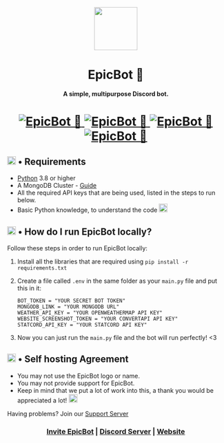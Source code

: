 <h2 align="center">
  <img src="https://cdn.discordapp.com/attachments/749996055369875459/808166922415636550/logo.png" height='100px' width='100px'>
</h2>

<h1 align="center">EpicBot 🏅</h1>
<h4 align="center">A simple, multipurpose Discord bot.</h4>

<h1 align="center">
  <a href="https://top.gg/bot/751100444188737617">
      <img src="https://top.gg/api/widget/status/751100444188737617.svg" alt="EpicBot 🏅" />
  </a>
  <a href="https://top.gg/bot/751100444188737617">
      <img src="https://top.gg/api/widget/servers/751100444188737617.svg" alt="EpicBot 🏅" />
  </a>
  <a href="https://top.gg/bot/751100444188737617">
      <img src="https://top.gg/api/widget/upvotes/751100444188737617.svg" alt="EpicBot 🏅" />
  </a>
  <a href="https://top.gg/bot/751100444188737617">
      <img src="https://top.gg/api/widget/owner/751100444188737617.svg" alt="EpicBot 🏅" />
  </a>
</h1>

<h2><img src="https://cdn.discordapp.com/emojis/772563729237803049.gif?v=1" height="20px"> • Requirements</h2>

<ul>
    <li><a href="https://www.python.org/downloads/">Python</a> 3.8 or higher</li>
    <li>A MongoDB Cluster - <a href="https://docs.atlas.mongodb.com/tutorial/deploy-free-tier-cluster/">Guide</a></li>
    <li>All the required API keys that are being used, listed in the steps to run below.</li>
    <li>Basic Python knowledge, to understand the code <img src="https://cdn.discordapp.com/emojis/812910259722256384.png?v=1" height="20px"></li>
</ul>

<h2><img src="https://cdn.discordapp.com/emojis/727411881324838954.png?v=1" height="20px"> • How do I run EpicBot locally?</h2>

<p>Follow these steps in order to run EpicBot locally:</p>

1.  Install all the libraries that are required using `pip install -r requirements.txt`
2.  Create a file called `.env` in the same folder as your `main.py` file and put this in it:  

    ```
    BOT_TOKEN = "YOUR SECRET BOT TOKEN"
    MONGODB_LINK = "YOUR MONGODB URL"  
    WEATHER_API_KEY = "YOUR OPENWEATHERMAP API KEY"  
    WEBSITE_SCREENSHOT_TOKEN = "YOUR CONVERTAPI API KEY"
    STATCORD_API_KEY = "YOUR STATCORD API KEY"
    ```
3.  Now you can just run the `main.py` file and the bot will run perfectly! <3

<h2><img src="https://cdn.discordapp.com/emojis/700940624957800468.png?v=1" height="20px"> • Self hosting Agreement</h2>

<ul>
    <li>You may not use the EpicBot logo or name.</li>
    <li>You may not provide support for EpicBot.</li>
    <li>Keep in mind that we put a lot of work into this, a thank you would be appreciated a lot! <img src="https://cdn.discordapp.com/emojis/800741855805046815.png?v=1" height="20px"></li> 
</ul>

<p>Having problems? Join our <a href="https://discord.gg/Zj7h8Fp">Support Server</a></p>

<h3 align="center"><a href="https://discord.com/oauth2/authorize?client_id=751100444188737617&scope=bot&permissions=2146958847">Invite EpicBot</a> | <a href="https://discord.gg/Zj7h8Fp">Discord Server</a> | <a href="https://epic-bot.com">Website</a></h3>
